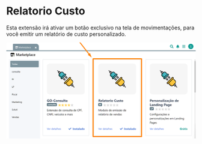 # Relatorio Custo

Esta extensão irá ativar um botão exclusivo na tela de movimentações, para você emitir um relatório de custo personalizado.

![](/erp-v2/assets/marketplace/go_relatorio_custo/tela_marketplace_inicio.png)

